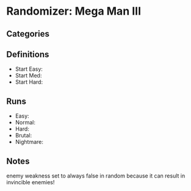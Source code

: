 # Randomizer: Mega Man III
## Categories

## Definitions
- Start Easy: 
- Start Med: 
- Start Hard: 

## Runs
- Easy: 
- Normal: 
- Hard: 
- Brutal: 
- Nightmare: 

## Notes
enemy weakness set to always false in random because it can result in invincible enemies!